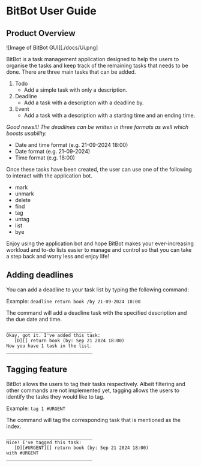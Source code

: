 # BitBot User Guide

## Product Overview

![Image of BitBot GUI][./docs/Ui.png]

BitBot is a task management application designed to help the users to 
organise the tasks and keep track of the remaining tasks that needs to be done.
There are three main tasks that can be added. 

1. Todo
   - Add a simple task with only a description.
2. Deadline
   - Add a task with a description with a deadline by.
3. Event
   - Add a task with a description with a starting time and an ending time.

_Good news!!! The deadlines can be written in three formats as well which boosts usability._
- Date and time format (e.g. 21-09-2024 18:00)
- Date format (e.g. 21-09-2024)
- Time format (e.g. 18:00)

Once these tasks have been created, the user can use one of the following to interact with the application bot.
- mark
- unmark
- delete
- find
- tag
- untag
- list
- bye

Enjoy using the application bot and hope BitBot makes your ever-increasing workload
and to-do lists easier to manage and control so that you can take a step back
and worry less and enjoy life!
## Adding deadlines

You can add a deadline to your task list by typing the following command:

Example: `deadline return book /by 21-09-2024 18:00`

The command will add a deadline task with the specified description and the due date and time.
```
________________________________
Okay, got it. I've added this task:
   [D][] return book (by: Sep 21 2024 18:00)
Now you have 1 task in the list.
________________________________
```

## Tagging feature

BitBot allows the users to tag their tasks respectively. Albeit filtering and other commands are not implemented yet,
tagging allows the users to identify the tasks they would like to tag.

Example: `tag 1 #URGENT`

The command will tag the corresponding task that is mentioned as the index.
```
________________________________
Nice! I've tagged this task:
   [D][#URGENT][] return book (by: Sep 21 2024 18:00)
with #URGENT
________________________________
```